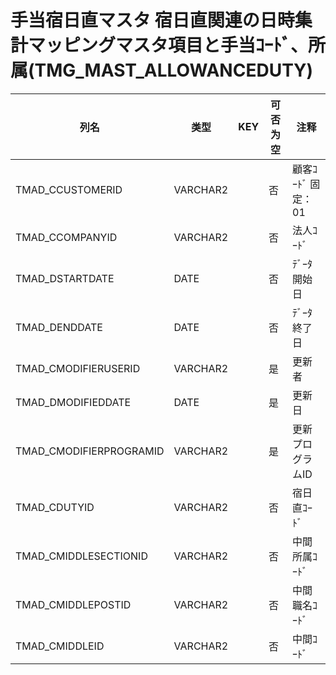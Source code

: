 # 手当宿日直マスタ                      宿日直関連の日時集計マッピングマスタ項目と手当ｺｰﾄﾞ、所属(TMG_MAST_ALLOWANCEDUTY)
| 列名   | 类型   | KEY  | 可否为空 | 注释   |
| ---- | ---- | ---- | ---- | ---- |
|TMAD_CCUSTOMERID|VARCHAR2||否|顧客ｺｰﾄﾞ                        固定：01                                                       |
|TMAD_CCOMPANYID|VARCHAR2||否|法人ｺｰﾄﾞ                                                                                    |
|TMAD_DSTARTDATE|DATE||否|ﾃﾞｰﾀ開始日                                                                                   |
|TMAD_DENDDATE|DATE||否|ﾃﾞｰﾀ終了日                                                                                   |
|TMAD_CMODIFIERUSERID|VARCHAR2||是|更新者                                                                                       |
|TMAD_DMODIFIEDDATE|DATE||是|更新日                                                                                       |
|TMAD_CMODIFIERPROGRAMID|VARCHAR2||是|更新プログラムID                                                                                 |
|TMAD_CDUTYID|VARCHAR2||否|宿日直ｺｰﾄﾞ                                                                                   |
|TMAD_CMIDDLESECTIONID|VARCHAR2||否|中間所属ｺｰﾄﾞ                                                                                  |
|TMAD_CMIDDLEPOSTID|VARCHAR2||否|中間職名ｺｰﾄﾞ                                                                                  |
|TMAD_CMIDDLEID|VARCHAR2||否|中間ｺｰﾄﾞ                                                                                    |
